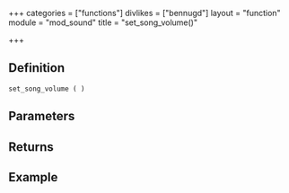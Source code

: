 +++
categories = ["functions"]
divlikes = ["bennugd"]
layout = "function"
module = "mod_sound"
title = "set_song_volume()"

+++

## Definition

    set_song_volume ( )

## Parameters

## Returns

## Example
